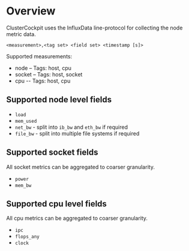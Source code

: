 # Overview

ClusterCockpit uses the InfluxData line-protocol for collecting the node metric
data.

```
<measurement>,<tag set> <field set> <timestamp [s]>
```

Supported measurements:
* node – Tags: host, cpu
* socket – Tags: host, socket
* cpu -- Tags: host, cpu

## Supported node level fields

* `load`
* `mem_used`
* `net_bw` - split into `ib_bw` and `eth_bw` if required
* `file_bw` - split into multiple file systems if required

## Supported socket fields

All socket metrics can be aggregated to coarser granularity.

* `power`
* `mem_bw`

## Supported cpu level fields

All cpu metrics can be aggregated to coarser granularity.

* `ipc`
* `flops_any`
* `clock`
